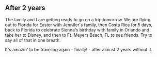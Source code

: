 ## After 2 years

The family and I are getting ready to go on a trip tomorrow. We are flying out to Florida for Easter with Jennifer's family, then Costa Rica for 5 days, back to Florida to celebrate Sienna's birthday with family in Orlando and take her to Disney, and then to Ft. Meyers Beach, FL to see friends. Try to say all of that in one breath.

It's amazin' to be traveling again - finally! - after almost 2 years without it.
